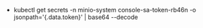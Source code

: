 - kubectl get secrets -n minio-system console-sa-token-rb46n -o jsonpath='{.data.token}' | base64 --decode
